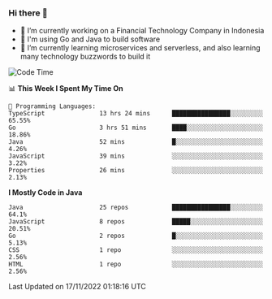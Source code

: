 ### Hi there 👋

<!--
**mazzama/mazzama** is a ✨ _special_ ✨ repository because its `README.md` (this file) appears on your GitHub profile.

Here are some ideas to get you started:

- 🔭 I’m currently working on ...
- 🌱 I’m currently learning ...
- 👯 I’m looking to collaborate on ...
- 🤔 I’m looking for help with ...
- 💬 Ask me about ...
- 📫 How to reach me: ...
- 😄 Pronouns: ...
- ⚡ Fun fact: ...
-->

- 🔭 I’m currently working on a Financial Technology Company in Indonesia
- :gun: I'm using Go and Java to build software
- 🌱 I’m currently learning microservices and serverless, and also learning many technology buzzwords to build it

<!--START_SECTION:waka-->
![Code Time](http://img.shields.io/badge/Code%20Time-2%2C418%20hrs%2011%20mins-blue)

📊 **This Week I Spent My Time On** 

```text
💬 Programming Languages: 
TypeScript               13 hrs 24 mins      ████████████████░░░░░░░░░   65.55% 
Go                       3 hrs 51 mins       ████░░░░░░░░░░░░░░░░░░░░░   18.86% 
Java                     52 mins             █░░░░░░░░░░░░░░░░░░░░░░░░   4.26% 
JavaScript               39 mins             ░░░░░░░░░░░░░░░░░░░░░░░░░   3.22% 
Properties               26 mins             ░░░░░░░░░░░░░░░░░░░░░░░░░   2.13%

```

**I Mostly Code in Java** 

```text
Java                     25 repos            ████████████████░░░░░░░░░   64.1% 
JavaScript               8 repos             █████░░░░░░░░░░░░░░░░░░░░   20.51% 
Go                       2 repos             █░░░░░░░░░░░░░░░░░░░░░░░░   5.13% 
CSS                      1 repo              ░░░░░░░░░░░░░░░░░░░░░░░░░   2.56% 
HTML                     1 repo              ░░░░░░░░░░░░░░░░░░░░░░░░░   2.56%

```



 Last Updated on 17/11/2022 01:18:16 UTC
<!--END_SECTION:waka-->
